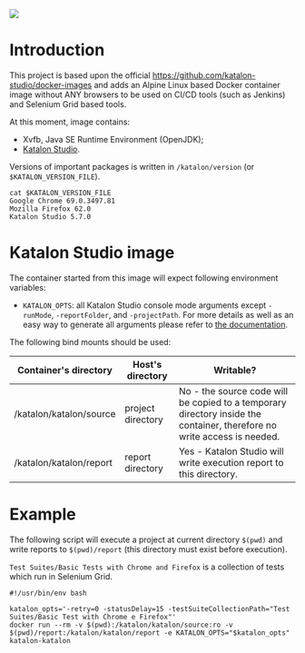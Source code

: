 [![](https://dockerbuildbadges.quelltext.eu/status.svg?organization=axcosta&repository=katalon-docker)](https://hub.docker.com/r/niccokunzmann/dockerhub-build-status-image/builds/)

# Introduction

This project is based upon the official https://github.com/katalon-studio/docker-images and adds an Alpine Linux based Docker container image without ANY browsers to be used on CI/CD tools (such as Jenkins) and Selenium Grid based tools.

At this moment, image contains:

* Xvfb, Java SE Runtime Environment (OpenJDK);
* [Katalon Studio](https://hub.docker.com/r/katalonstudio/katalon/).

Versions of important packages is written in `/katalon/version` (or `$KATALON_VERSION_FILE`).

    cat $KATALON_VERSION_FILE
    Google Chrome 69.0.3497.81
    Mozilla Firefox 62.0
    Katalon Studio 5.7.0

# Katalon Studio image

The container started from this image will expect following environment variables:
* `KATALON_OPTS`: all Katalon Studio console mode arguments except `-runMode`, `-reportFolder`, and `-projectPath`. For more details as well as an easy way to generate all arguments please refer to [the documentation](https://docs.katalon.com/display/KD/Console+Mode+Execution).

The following bind mounts should be used:

| Container's directory     | Host's directory  | Writable? |
| ------------------------- | ----------------- | --------- |
| /katalon/katalon/source | project directory | No - the source code will be copied to a temporary directory inside the container, therefore no write access is needed. |
| /katalon/katalon/report | report directory  | Yes - Katalon Studio will write execution report to this directory. |

# Example

The following script will execute a project at current directory `$(pwd)` and write reports to `$(pwd)/report` (this directory must exist before execution). 

`Test Suites/Basic Tests with Chrome and Firefox` is a collection of tests which run in Selenium Grid.

    #!/usr/bin/env bash

    katalon_opts='-retry=0 -statusDelay=15 -testSuiteCollectionPath="Test Suites/Basic Test with Chrome e Firefox"'
    docker run --rm -v $(pwd):/katalon/katalon/source:ro -v $(pwd)/report:/katalon/katalon/report -e KATALON_OPTS="$katalon_opts" katalon-katalon
